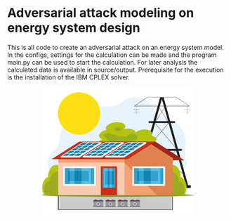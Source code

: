 # Adversarial attack modeling on energy system design
This is all code to create an adversarial attack on an energy system model. In the configs, settings for the calculation can be made and the program main.py can be used to start the calculation. For later analysis the calculated data is available in source/output. Prerequisite for the execution is the installation of the IBM CPLEX solver.

<p align="center">
  <img src="titlepicture.png" width="350" title="Titlepicture">
</p>
